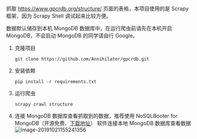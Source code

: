 抓取 https://www.gpcrdb.org/structure/ 页面的表格，本项目使用的是 Scrapy 框架，因为 Scrapy Shell 调试起来比较方便。

数据默认储存到本机 MongoDB 数据库中，在运行爬虫前请先在本机开启 MongoDB，不会启动 MongoDB 的同学请自行 Google。

1. 克隆项目

    ```shell
    git clone https://github.com/Annihilater/gpcrdb.git
    ```

2. 安装依赖

    ```shell
    pip install -r requirements.txt
    ```

3. 运行爬虫

    ```shell
    scrapy crawl structure
    ```

4. 连接 MongoDB 数据库查看抓取到的数据，推荐使用 NoSQLBooter for MongoDB（开源免费、[下载地址](https://nosqlbooster.com/downloads)） 软件连接本地 MongoDB 数据库查看数据
    <img src="https://klause-blog-pictures.oss-cn-shanghai.aliyuncs.com/2019-10-21-075241.png" alt="image-20191021155241356" style="zoom:100%;" />

    

    